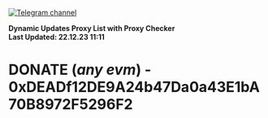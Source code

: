 [![Telegram channel](https://img.shields.io/endpoint?url=https://runkit.io/damiankrawczyk/telegram-badge/branches/master?url=https://t.me/n4z4v0d)](https://t.me/n4z4v0d) 

**Dynamic Updates Proxy List with Proxy Checker**  
**Last Updated: 22.12.23 11:11**

# DONATE (_any evm_) - 0xDEADf12DE9A24b47Da0a43E1bA70B8972F5296F2
